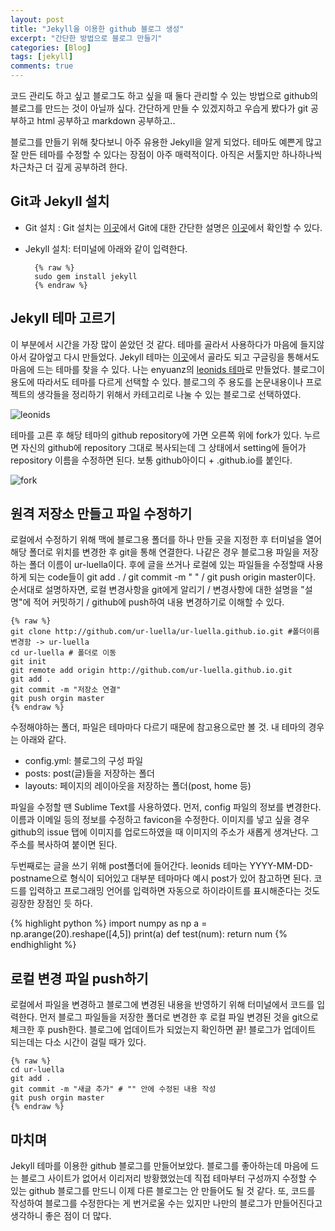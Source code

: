 ```yaml
---
layout: post
title: "Jekyll을 이용한 github 블로그 생성"
excerpt: "간단한 방법으로 블로그 만들기"
categories: [Blog]
tags: [jekyll]
comments: true
---
```


코드 관리도 하고 싶고 블로그도 하고 싶을 때 둘다 관리할 수 있는 방법으로 github의 블로그를 만드는 것이 아닐까 싶다. 간단하게 만들 수 있겠지하고 우습게 봤다가 git 공부하고 html 공부하고 markdown 공부하고..

블로그를 만들기 위해 찾다보니 아주 유용한 Jekyll을 알게 되었다. 테마도 예쁜게 많고 잘 만든 테마를 수정할 수 있다는 장점이 아주 매력적이다. 아직은 서툴지만 하나하나씩 차근차근 더 깊게 공부하려 한다.

## Git과 Jekyll 설치
* Git 설치 : Git 설치는 [이곳](https://git-scm.com/)에서 Git에 대한 간단한 설명은 [이곳](https://backlog.com/git-tutorial/kr/)에서 확인할 수 있다.
* Jekyll 설치: 터미널에 아래와 같이 입력한다.

		{% raw %}
		sudo gem install jekyll
		{% endraw %}


## Jekyll 테마 고르기
이 부분에서 시간을 가장 많이 쏟았던 것 같다. 테마를 골라서 사용하다가 마음에 들지않아서 갈아엎고 다시 만들었다. Jekyll 테마는 [이곳](https://github.com/topics/jekyll-theme)에서 골라도 되고 구글링을 통해서도 마음에 드는 테마를 찾을 수 있다. 나는 enyuanz의 [leonids  테마](https://renyuanz.github.io/leonids)로 만들었다. 블로그이 용도에 따라서도 테마를 다르게 선택할 수 있다. 블로그의 주 용도를 논문내용이나 프로젝트의 생각들을 정리하기 위해서 카테고리로 나눌 수 있는 블로그로 선택하였다.

![leonids](https://user-images.githubusercontent.com/41414127/60320467-c46ab000-99b4-11e9-84a2-df22f5f0cd31.png)

테마를 고른 후 해당 테마의 github repository에 가면 오른쪽 위에 fork가 있다. 누르면 자신의 github에 repository 그대로 복사되는데 그 상태에서 setting에 들어가 repository 이름을 수정하면 된다. 보통 github아이디 + .github.io를 붙인다.

![fork](https://user-images.githubusercontent.com/41414127/60320484-d0567200-99b4-11e9-9d87-3b441e0eb89c.png)

## 원격 저장소 만들고 파일 수정하기
로컬에서 수정하기 위해 맥에 블로그용 폴더를 하나 만들 곳을 지정한 후 터미널을 열어 해당 폴더로 위치를 변경한 후 git을 통해 연결한다. 나같은 경우 블로그용 파일을 저장하는 폴더 이름이 ur-luella이다. 후에 글을 쓰거나 로컬에 있는 파일들을 수정할때 사용하게 되는 code들이 git add . / git commit -m " " / git push origin master이다. 순서대로 설명하자면, 로컬 변경사항을 git에게 알리기 / 변경사항에 대한 설명을 "설명"에 적어 커밋하기 / github에 push하여 내용 변경하기로 이해할 수 있다.

	{% raw %}
	git clone http://github.com/ur-luella/ur-luella.github.io.git #폴더이름 변경함 -> ur-luella
	cd ur-luella # 폴더로 이동
	git init 
	git remote add origin http://github.com/ur-luella.github.io.git
	git add .
	git commit -m "저장소 연결"
	git push orgin master
	{% endraw %}

수정해야하는 폴더, 파일은 테마마다 다르기 때문에 참고용으로만 볼 것. 내 테마의 경우는 아래와 같다.
* config.yml: 블로그의 구성 파일
* posts: post(글)들을 저장하는 폴더
* layouts: 페이지의 레이아웃을 저장하는 폴더(post, home 등)


파일을 수정할 땐 Sublime Text를 사용하였다. 먼저, config 파일의 정보를 변경한다. 이름과 이메일 등의 정보를 수정하고 favicon을 수정한다. 이미지를 넣고 싶을 경우 github의 issue 탭에 이미지를 업로드하였을 때 이미지의 주소가 새롭게 생겨난다. 그 주소를 복사하여 붙이면 된다.

두번째로는 글을 쓰기 위해 post폴더에 들어간다. leonids 테마는 YYYY-MM-DD-postname으로 형식이 되어있고 대부분 테마마다 예시 post가 있어 참고하면 된다. 코드를 입력하고 프로그래밍 언어를 입력하면 자동으로 하이라이트를 표시해준다는 것도 굉장한 장점인 듯 하다. 

{% highlight python %}
import numpy as np
a = np.arange(20).reshape([4,5])
print(a)
def test(num):
return num
{% endhighlight %}


## 로컬 변경 파일 push하기
로컬에서 파일을 변경하고 블로그에 변경된 내용을 반영하기 위해 터미널에서 코드를 입력한다. 먼저 블로그 파일들을 저장한 폴더로 변경한 후 로컬 파일 변경된 것을 git으로 체크한 후 push한다. 블로그에 업데이트가 되었는지 확인하면 끝! 블로그가 업데이트 되는데는 다소 시간이 걸릴 때가 있다.

	{% raw %}
	cd ur-luella
	git add .
	git commit -m "새글 추가" # "" 안에 수정된 내용 작성
	git push orgin master 
	{% endraw %}


## 마치며
Jekyll 테마를 이용한 github 블로그를 만들어보았다. 블로그를 좋아하는데 마음에 드는 블로그 사이트가 없어서 이리저리 방황했었는데 직접 테마부터 구성까지 수정할 수 있는 github 블로그를 만드니 이제 다른 블로그는 안 만들어도 될 것 같다. 또, 코드를 작성하여 블로그를 수정한다는 게 번거로울 수는 있지만 나만의 블로그가 만들어진다고 생각하니 좋은 점이 더 많다. 

